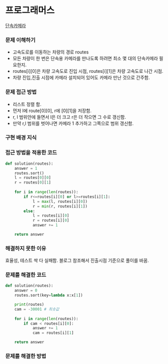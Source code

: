 # 프로그래머스
[단속카메라](https://programmers.co.kr/learn/courses/30/lessons/42884)

### 문제 이해하기
- 고속도로를 이동하는 차량의 경로 routes
- 모든 차량이 한 번은 단속용 카메라를 만나도록 하려면 최소 몇 대의 단속카메라 필요한지.
- routes[i][0]은 차량 고속도로 진입 시점, routes[i][1]은 차량 고속도로 나간 시점.
- 차량 진입,진출 시점에 카메라 설치되어 있어도 카메라 만난 것으로 간주함.

### 문제 접근 방법
- 리스트 정렬 함.
- 먼저 l에 route[0][0], r에 [0][1]을 저장함.
- r, l 범위안에 들면서 l은 더 크고 r은 더 작으면 그 수로 갱신함.
- 만약 r,l 범위를 벗어나면 카메라 1 추가하고 그쪽으로 범위 갱신함.

### 구현 배경 지식


### 접근 방법을 적용한 코드
```python
def solution(routes):
    answer = 1
    routes.sort()
    l = routes[0][0]
    r = routes[0][1]
    
    for i in range(len(routes)):
        if r<=routes[i][0] or l>=routes[i][1]:
            l = max(l, routes[i][0])
            r = min(r, routes[i][1])
        else:
            l = routes[i][0]
            r = routes[i][0]
            answer += 1

    return answer

```
### 해결하지 못한 이유
효율성, 테스트 싹 다 실패함.
블로그 참조해서 진출시점 기준으로 풀이를 바꿈.
### 문제를 해결한 코드
```python
def solution(routes):
    answer = 0
    routes.sort(key=lambda x:x[1])

    print(routes)
    cam = -30001 # 최솟값
    
    for i in range(len(routes)):
        if cam < routes[i][0]:
            answer += 1
            cam = routes[i][1]

    return answer

```

### 문제를 해결한 방법
